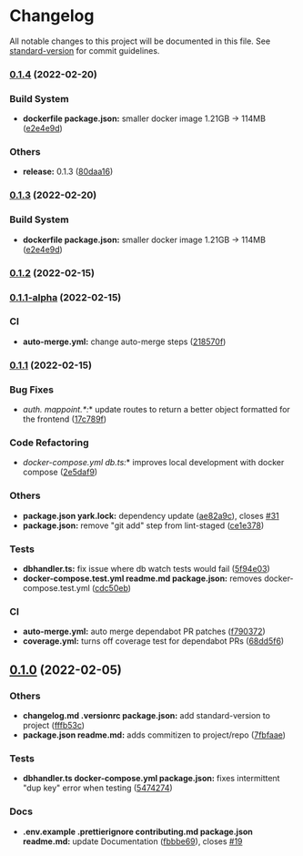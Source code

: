# Changelog

All notable changes to this project will be documented in this file. See [standard-version](https://github.com/conventional-changelog/standard-version) for commit guidelines.

### [0.1.4](https://github.com/tesalate/main-api/compare/v0.1.2...v0.1.4) (2022-02-20)


### Build System

* **dockerfile package.json:** smaller docker image 1.21GB -> 114MB ([e2e4e9d](https://github.com/tesalate/main-api/commit/e2e4e9dfb3d8fa9f223b0905a1e3a7d3506681a9))


### Others

* **release:** 0.1.3 ([80daa16](https://github.com/tesalate/main-api/commit/80daa16c6abd6b177564d8aebf2b37ae63eacd34))

### [0.1.3](https://github.com/tesalate/main-api/compare/v0.1.2...v0.1.3) (2022-02-20)


### Build System

* **dockerfile package.json:** smaller docker image 1.21GB -> 114MB ([e2e4e9d](https://github.com/tesalate/main-api/commit/e2e4e9dfb3d8fa9f223b0905a1e3a7d3506681a9))

### [0.1.2](https://github.com/tesalate/main-api/compare/v0.1.1...v0.1.2) (2022-02-15)

### [0.1.1-alpha](https://github.com/tesalate/main-api/compare/v0.1.0...v0.1.1-alpha) (2022-02-15)


### CI

* **auto-merge.yml:** change auto-merge steps ([218570f](https://github.com/tesalate/main-api/commit/218570f563220711329bd33c8fff43982436d3b7))

### [0.1.1](https://github.com/tesalate/main-api/compare/v0.1.0...v0.1.1) (2022-02-15)


### Bug Fixes

* **auth.* mappoint.*:** update routes to return a better object formatted for the frontend ([17c789f](https://github.com/tesalate/main-api/commit/17c789f93dc8b895ebbc7e6aa7c03537d2935a50))


### Code Refactoring

* **docker-compose*.yml db.ts:** improves local development with docker compose ([2e5daf9](https://github.com/tesalate/main-api/commit/2e5daf93cc4179c2df826128c94da77ae0d47541))


### Others

* **package.json yark.lock:** dependency update ([ae82a9c](https://github.com/tesalate/main-api/commit/ae82a9cfb2c93b4668e62c47563d5eda8c4b5307)), closes [#31](https://github.com/tesalate/main-api/issues/31)
* **package.json:** remove "git add" step from lint-staged ([ce1e378](https://github.com/tesalate/main-api/commit/ce1e3780e79ccbc0885d4ac2f261d6a8c400dca3))


### Tests

* **dbhandler.ts:** fix issue where db watch tests would fail ([5f94e03](https://github.com/tesalate/main-api/commit/5f94e03f588d2a203dad58d4c2912b955e785f3b))
* **docker-compose.test.yml readme.md package.json:** removes docker-compose.test.yml ([cdc50eb](https://github.com/tesalate/main-api/commit/cdc50eb654c96e0ff442b6dd16cd2fb62d587875))


### CI

* **auto-merge.yml:** auto merge dependabot PR patches ([f790372](https://github.com/tesalate/main-api/commit/f790372e6af65d5b132825d06e1444370fc0eba7))
* **coverage.yml:** turns off coverage test for dependabot PRs ([68dd5f6](https://github.com/tesalate/main-api/commit/68dd5f6896cab3f6350f987cd1c5e0e315bf095b))

## [0.1.0](https://github.com/tesalate/main-api/compare/v0.1.0-alpha...v0.1.0) (2022-02-05)


### Others

* **changelog.md .versionrc package.json:** add standard-version to project ([fffb53c](https://github.com/tesalate/main-api/commit/fffb53c6b755e4f19a0c427b87ddf15934cf3278))
* **package.json readme.md:** adds commitizen to project/repo ([7fbfaae](https://github.com/tesalate/main-api/commit/7fbfaaebf050ce924955a26cc432d4fb00ed1b5d))


### Tests

* **dbhandler.ts docker-compose.yml package.json:** fixes intermittent "dup key" error when testing ([5474274](https://github.com/tesalate/main-api/commit/5474274e53593c059b0de4798d7f20a4e6400e39))


### Docs

* **.env.example .prettierignore contributing.md package.json readme.md:** update Documentation ([fbbbe69](https://github.com/tesalate/main-api/commit/fbbbe697e36465a2870defbae22f6a80d6465042)), closes [#19](https://github.com/tesalate/main-api/issues/19)
